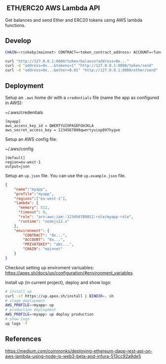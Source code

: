 
##  ETH/ERC20 AWS Lambda API

Get balances and send Ether and ERC20 tokens using AWS lambda functions.

## Develop

```sh
CHAIN=<rinkeby|mainnet> CONTRACT=<token_contract_address> ACCOUNT=<funded_account> PRIVATEKEY=<private_key> npm run dev

curl "http://127.0.0.1:8080/token/balance?address=0x..."
curl -d "address=0x...&tokens=1" "http://127.0.0.1:8080/token/send"
curl -d "address=0x...&ether=0.01" "http://127.0.0.1:8080/ether/send"
```

## Deployment

Setup an `.aws` home dir with a `credentials` file (name the app as configured in AWS):

~/.aws/credentials
```
[myapp]
aws_access_key_id = QWERTYUIOPASDFGHJKLA
aws_secret_access_key = 1234567890qwertyuiop097hygve
```

Setup an AWS config file:

~/.aws/config
```
[default]
region=eu-west-1
output=json
```

Setup an `up.json` file. You can use the `up.example.json` file.

```json
{
    "name":"myapp",
    "profile":"myapp",
    "regions":["eu-west-1"],
    "lambda": {
      "memory": 512,
      "timeout": 0,
      "role": "arn:aws:iam::123456789012:role/myapp-role",
      "runtime": "nodejs12.x"
    },
    "environment": {
        "CONTRACT": "0x...",
        "ACCOUNT": "0x...",
        "PRIVATEKEY": "abc...",
        "CHAIN": "mainnet"
    }
}
```

Checkout setting up enviroment variuables: https://apex.sh/docs/up/configuration/#environment_variables

Install up (in current project), deploy and show logs:

```sh
# install up
curl -sf https://up.apex.sh/install | BINDIR=. sh
# stage deployment
AWS_PROFILE=<myapp> up
# production deployment
AWS_PROFILE=<myapp> up deploy production
# show logs
up logs -f
```

## References

https://medium.com/coinmonks/deploying-ethereum-dapp-rest-api-on-aws-lambda-using-node-js-web3-beta-and-infura-513cc92a9de5

